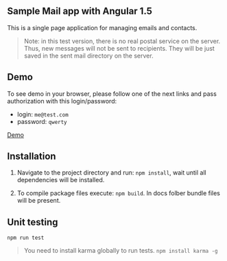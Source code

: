 ## Sample Mail app with Angular 1.5

This is a single page application for managing emails and contacts.

> Note: in this test version, there is no real postal service on the server. Thus, new messages will not be sent to recipients. They will be just saved in the sent mail directory on the server.

## Demo

To see demo in your browser, please follow one of the next links and pass authorization with this login/password:

- login: `me@test.com`
- password: `qwerty`

[Demo](https://vad1m198.github.io/mailbox-app/ "Direct link")

## Installation

1. Navigate to the project directory and run: `npm install`, wait until all dependencies will be installed.

2. To compile package files execute: `npm build`. In docs folber bundle files will be present.

## Unit testing

`npm run test`

> You need to install karma globally to run tests.  `npm install karma -g`
